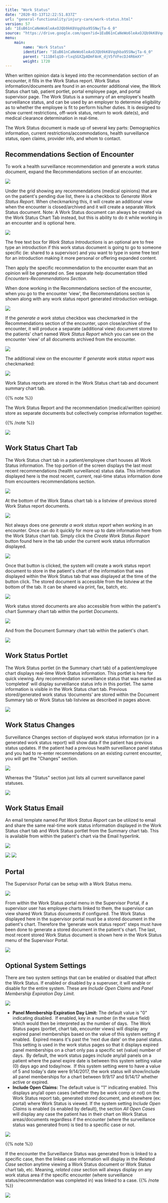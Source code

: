 ```yaml
---
title: "Work Status"
date: "2020-03-13T12:22:51.837Z"
url: "general-functionality/injury-care/work-status.html"
version: 57
id: "1EuB61nCaNeWo6leAxOJQb9kK8Vqqhba95SNwjTa-6_0"
source: "https://drive.google.com/open?id=1EuB61nCaNeWo6leAxOJQb9kK8Vqqhba95SNwjTa-6_0"
menu:
    main:
        name: "Work Status"
        identifier: "1EuB61nCaNeWo6leAxOJQb9kK8Vqqhba95SNwjTa-6_0"
        parent: "111B4lq1O-rlxqSGXZpADmFAnK_djV5fVFecDJ4R6mXY"
        weight: 1720
---
```

When written opinion data is keyed into the recommendation section of an encounter, it fills in the Work Status report. Work Status information/documents are found in an encounter additional view, the Work Status chart tab, patient portlet, portal employee page, and portal supervisor page. The Work Status is a summary of an employee's health surveillance status, and can be used by an employer to determine eligibility as to whether the employee is fit to perform his/her duties. It is designed to show current restrictions, off-work status, return to work date(s), and medical clearance determination in real-time.

The Work Status document is made up of several key parts: Demographics information, current restrictions/accommodations, health surveillance status, open claims, provider info, and whom to contact.

## Recommendations Section of Encounter

To work a health surveillance recommendation and generate a work status document, expand the Recommendations section of an encounter.

![](work-status.images/image1.png)

Under the grid showing any recommendations (medical opinions) that are on the patient's pending due list, there is a checkbox to *Generate Work Status Report*. When checkmarking this, it will create an additional view when the encounter is closed/archived and it will create a separate Work Status document. Note: A Work Status document can always be created via the Work Status Chart Tab instead, but this is ability to do it while working in an encounter and is optional here.

![](work-status.images/image2.png)

The free text box for *Work Status Introductions* is an optional are to free type an introduction if this work status document is going to go to someone specific (ie: shared to a supervisor) and you want to type in some free text for an introduction making it more personal or offering expanded content.

Then apply the specific recommendation to the encounter exam that an opinion will be generated on. See separate help documentation titled *Encounters-Recommendations Section.*

When done working in the Recommendations section of the encounter, when you go to the encounter ‘view', the Recommendations section is shown along with any work status report generated introduction verbiage.

![](work-status.images/image3.png)

If the *generate a work status* checkbox was checkmarked in the Recommendations section of the encounter, upon close/archive of the encounter, it will produce a separate (additional view) document stored to the patients' chart named *Work Status Report* which you can see on the encounter ‘view' of all documents archived from the encounter.

![](work-status.images/image4.png)

The additional view on the encounter if *generate work status report* was checkmarked:

![](work-status.images/image5.png)

Work Status reports are stored in the Work Status chart tab and document summary chart tab.

{{% note %}}

The Work Status Report and the recommendation (medical/written opinion) store as separate documents but collectively comprise information together.

{{% /note %}}


![](work-status.images/image6.png)
## Work Status Chart Tab

The Work Status chart tab in a patient/employee chart houses all Work Status information. The top portion of the screen displays the last most recent recommendations (health surveillance) status data. This information displayed here is the most recent, current, real-time status information done from encounters recommendations section.

![](work-status.images/image7.png)

At the bottom of the Work Status chart tab is a listview of previous stored Work Status report documents.

![](work-status.images/image8.png)

Not always does one *generate a work status report* when working in an encounter. Once can do it quickly for more up to date information here from the Work Status chart tab. Simply click the *Create Work Status Report* button found here in the tab under the current work status information displayed.

![](work-status.images/image9.png)

Once that button is clicked, the system will create a work status report document to store in the patient's chart of the information that was displayed within the Work Status tab that was displayed at the time of the button click. The stored document is accessible from the listview at the bottom of the tab. It can be shared via print, fax, batch, etc.

![](work-status.images/image10.png)

Work status stored documents are also accessible from within the patient's chart Summary chart tab within the portlet *Documents*.

![](work-status.images/image11.png)

And from the Document Summary chart tab within the patient's chart.

![](work-status.images/image12.png)

## Work Status Portlet

The Work Status portlet (in the Summary chart tab) of a patient/employee chart displays real-time Work Status information. This portlet is here for quick viewing. Any recommendation surveillance status that was marked as ‘completed' will display surveillance status info in this portlet. The same information is visible in the Work Status chart tab. Previous stored/generated work status ‘documents' are stored within the Document Summary tab or Work Status tab listview as described in pages above.

![](work-status.images/image13.png)

## Work Status Changes

Surveillance Changes section of displayed work status information (or in a generated work status report) will show data if the patient has previous status updates. If the patient had a previous health surveillance panel status and you had to re-enter recommendations on an existing current encounter, you will get the "Changes" section.

![](work-status.images/image14.png)

Whereas the "Status" section just lists all current surveillance panel statuses.

![](work-status.images/image15.png)

## Work Status Email

An email template named *Pat Work Status Report* can be utilized to email and share the same real-time work status information displayed in the Work Status chart tab and Work Status portlet from the Summary chart tab. This is available from within the patient's chart via the Email hyperlink.

![](work-status.images/image16.png)

![](work-status.images/image17.png) ![](work-status.images/image18.png)

## Portal

The Supervisor Portal can be setup with a Work Status menu.

![](work-status.images/image19.png)

From within the Work Status portal menu in the Supervisor Portal, if a supervisor user has employee charts linked to them, the supervisor can view shared Work Status documents if configured. The Work Status displayed here in the supervisor portal must be a stored document in the patient's chart. Therefore the ‘generate work status report' steps must have been done to generate a stored document in the patient's chart. The last, most recent stored Work Status document is shown here in the Work Status menu of the Supervisor Portal.

![](work-status.images/image20.png)

## Optional System Settings

There are two system settings that can be enabled or disabled that affect the Work Status. If enabled or disabled by a superuser, it will enable or disable for the entire system. These are *Include Open Claims* and *Panel Membership Expiration Day Limit.*

![](work-status.images/image21.png)
* <strong>Panel Membership Expiration Day Limit:</strong> The default value is "0" indicating disabled.  If enabled, key in a number (in the value field) which would then be interpreted as the number of days.  The Work Status pages (portlet, chart tab, encounter views) will display any expired panel memberships based on the value of this system setting if enabled.  Expired means it's past the ‘next due date' on the panel status. This setting is used in the work status pages so that it displays expired panel memberships on a chart only pas a specific set (value) number of days.  By default, the work status pages include any/all panels on a patient where the panel expire date is between this system setting value (0) days ago and today/now.  If this system setting were to have a value of 5 and today's date were 9/14/2017, the work status will show/include all panel memberships for a chart between 9/9/17 and 9/14/17 whether active or expired.
* <strong>Include Open Claims:</strong> The default value is "1" indicating enabled. This displays any/all open cases (whether they be work comp or not) on the Work Status report tab, generated stored document, and elsewhere (ex: portal) where Work Status is viewed. If the system setting <em>Include Open Claims</em> is enabled (is enabled by default), the section <em>All Open Cases</em> will display any case the patient has in their chart on Work Status areas/documents regardless if the encounter (where the surveillance status was generated from) is tied to a specific case or not.

![](https://lh6.googleusercontent.com/QX7f-lsxZrJJIqf4X1cPz1DkJDL1N6MXQdGSma7EH1HaMj4kzgfPkKLgES0D0v2ksV4DVfFDs5UfIgoNH_yGXfy0966Kq89fMCCZhWIrKRNDE84f0szYd0Z6CYXNW7Nu8jBLDcDycxmI2A4cng)

{{% note %}}

If the encounter the Surveillance Status was generated from is linked to a specific case, then the linked case information will display in the *Related Case* section anytime viewing a Work Status document or Work Status chart tab, etc. Meaning, *related case* section will always display on any work status area if the specific encounter (where surveillance status/recommendation was completed in) was linked to a case.
{{% /note %}}


![](https://lh6.googleusercontent.com/UjwFemc4-Ms9wtHOq8_v7G6xkixNzKr3_GDkU9_CvbpiWY51T6jAtOhmyMC2VSnGRab91IlTJvZFMGZ9vSk2Z3ygSozjStr10LNNw7NPjWl1-Iv4omXOyJLGpeAYQ31Y63bD3sYargR7rYHRbg)
